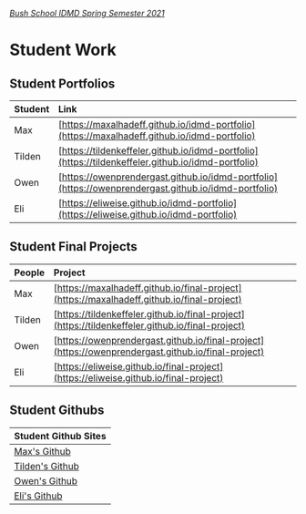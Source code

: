 [_Bush School IDMD Spring Semester 2021_](https://chandrunarayan.github.io/idmd/)
# Student Work

## Student Portfolios

| Student | Link |
| :--- | :--- |
| Max | [https://maxalhadeff.github.io/idmd-portfolio](https://maxalhadeff.github.io/idmd-portfolio)
| Tilden | [https://tildenkeffeler.github.io/idmd-portfolio](https://tildenkeffeler.github.io/idmd-portfolio)
| Owen | [https://owenprendergast.github.io/idmd-portfolio](https://owenprendergast.github.io/idmd-portfolio)
| Eli | [https://eliweise.github.io/idmd-portfolio](https://eliweise.github.io/idmd-portfolio)

## Student Final Projects

| People | Project |
| :--- | :--- |
| Max | [https://maxalhadeff.github.io/final-project](https://maxalhadeff.github.io/final-project)
| Tilden | [https://tildenkeffeler.github.io/final-project](https://tildenkeffeler.github.io/final-project)
| Owen | [https://owenprendergast.github.io/final-project](https://owenprendergast.github.io/final-project)
| Eli | [https://eliweise.github.io/final-project](https://eliweise.github.io/final-project)

## Student Githubs

| Student Github Sites |
| :-------------------------------------- |
| [Max's Github](https://github.com/maxalhadeff) |
| [Tilden's Github](https://github.com/tildenkeffeler) |
| [Owen's Github](https://github.com/owenprendergast) |
| [Eli's Github](https://github.com/eliweise) |
